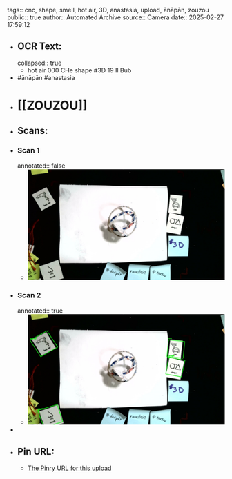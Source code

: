 tags:: cnc, shape, smell, hot air, 3D, anastasia, upload, ānāpān, zouzou
public:: true
author:: Automated Archive
source:: Camera
date:: 2025-02-27 17:59:12

- ## OCR Text:
  collapsed:: true
	- hot air
	  000
	  CHe
	  shape
	  #3D
	  19
	  Il Bub
- #ānāpān
   #anastasia
- # [[ZOUZOU]]
- ## Scans:
- ### Scan 1
  annotated:: false
	- ![./assets/scans/2025-02-27T17-59-12-7601.jpg](./assets/scans/2025-02-27T17-59-12-7601.jpg)
- ### Scan 2
  annotated:: true
	- ![./assets/scans/2025-02-27T17-59-12-7803.jpg](./assets/scans/2025-02-27T17-59-12-7803.jpg)
-
- ## Pin URL:
	- [The Pinry URL for this upload](https://pinry.petau.net/pins/214/)